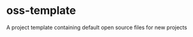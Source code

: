 <!--
SPDX-FileCopyrightText: © 2025 Broadsage

SPDX-License-Identifier: Apache-2.0
-->

# oss-template

A project template containing default open source files for new projects
